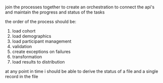 join the processes together to create an orchestration to connect the api's and maintain the progress and status of the tasks

the order of the process should be:

1. load cohort
2. load demographics
3. load participant management
4. validation
5. create exceptions on failures
6. transformation
7. load results to distribution

at any point in time i should be able to derive the status of a file and a single record in the file
